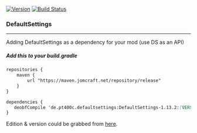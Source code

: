 [![Version](https://badgen.net/https/apiv1.jomcraft.net/stats/defaultsettings/endpoint)](https://gitlab.com/jomcraft-sources/defaultsettings) [![Build Status](https://gitlab.com/jomcraft-sources/defaultsettings/badges/master-1.13.2/pipeline.svg)](https://gitlab.com/jomcraft-sources/defaultsettings/tree/master-1.13.2)

### DefaultSettings

---

Adding DefaultSettings as a dependency for your mod (use DS as an API)

##### Add this to your build.gradle

```md
repositories {
    maven {
        url "https://maven.jomcraft.net/repository/release"
    }
}

dependencies {
   deobfCompile 'de.pt400c.defaultsettings:DefaultSettings-1.13.2:[VERSION]'
}
```

Edition & version could be grabbed from [here](https://maven.jomcraft.net/repository/release/de/pt400c/defaultsettings/).